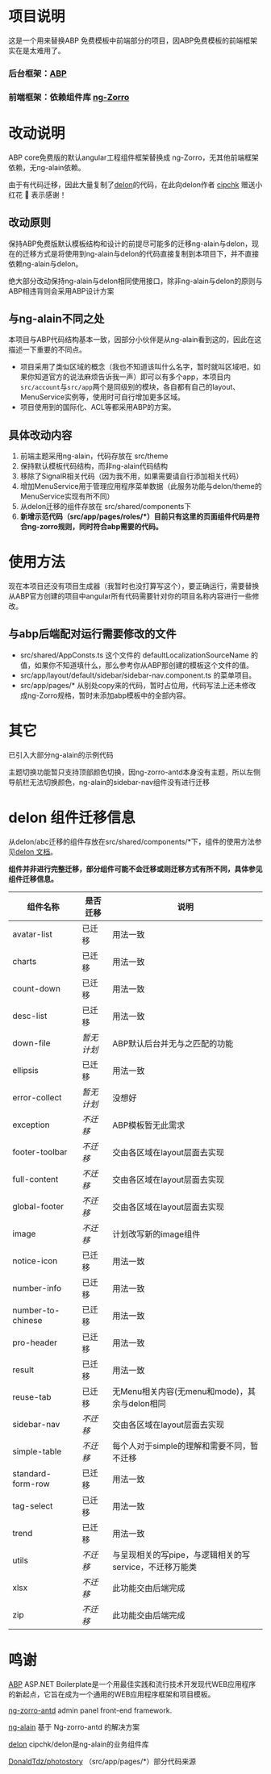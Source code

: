# 项目说明
这是一个用来替换ABP 免费模板中前端部分的项目，因ABP免费模板的前端框架实在是太难用了。
### 后台框架：[ABP](https://aspnetboilerplate.com/)
### 前端框架：依赖组件库 [ng-Zorro](https://github.com/NG-ZORRO/ng-zorro-antd)


# 改动说明
ABP core免费版的默认angular工程组件框架替换成 ng-Zorro，无其他前端框架依赖，无ng-alain依赖。

由于有代码迁移，因此大量复制了[delon](https://github.com/cipchk/delon)的代码，在此向delon作者 [cipchk](https://github.com/cipchk) 赠送小红花 :hibiscus: 表示感谢！

## 改动原则
保持ABP免费版默认模板结构和设计的前提尽可能多的迁移ng-alain与delon，现在的迁移方式是将使用到ng-alain与delon的代码直接复制到本项目下，并不直接依赖ng-alain与delon。

绝大部分改动保持ng-alain与delon相同使用接口，除非ng-alain与delon的原则与ABP相违背则会采用ABP设计方案

## 与ng-alain不同之处
本项目与ABP代码结构基本一致，因部分小伙伴是从ng-alain看到这的，因此在这描述一下重要的不同点。

- 项目采用了类似区域的概念（我也不知道该叫什么名字，暂时就叫区域吧，如果你知道官方的说法麻烦告诉我一声）即可以有多个app，本项目内`src/account`与`src/app`两个是同级别的模块，各自都有自己的layout、MenuService实例等，使用时可自行增加更多区域。
- 项目使用到的国际化、ACL等都采用ABP的方案。

## 具体改动内容
1. 前端主题采用ng-alain，代码存放在 src/theme
2. 保持默认模板代码结构，而非ng-alain代码结构
3. 移除了SignalR相关代码（因为我不用，如果需要请自行添加相关代码）
4. 增加MenuService用于管理应用程序菜单数据（此服务功能与delon/theme的MenuService实现有所不同）
5. 从delon迁移的组件存放在 src/shared/components下
6. **新增示范代码（src/app/pages/roles/*）目前只有这里的页面组件代码是符合ng-zorro规则，同时符合abp需要的代码。**


# 使用方法
现在本项目还没有项目生成器（我暂时也没打算写这个），要正确运行，需要替换从ABP官方创建的项目中angular所有代码需要针对你的项目名称内容进行一些修改。

## 与abp后端配对运行需要修改的文件
- src/shared/AppConsts.ts 这个文件的 defaultLocalizationSourceName 的值，如果你不知道填什么，那么参考你从ABP那创建的模板这个文件的值。
- src/app/layout/default/sidebar/sidebar-nav.component.ts 的菜单项目。
- src/app/pages/* 从别处copy来的代码，暂时占位用，代码写法上还未修改成ng-Zorro规格，暂时未添加abp模板中的全部内容。

# 其它
已引入大部分ng-alain的示例代码

主题切换功能暂只支持顶部颜色切换，因ng-zorro-antd本身没有主题，所以左侧导航栏无法切换颜色，ng-alain的sidebar-nav组件没有进行迁移

# delon 组件迁移信息
从delon/abc迁移的组件存放在src/shared/components/*下，组件的使用方法参见[delon 文档](http://ng-alain.com/components/)。

**组件并非进行完整迁移，部分组件可能不会迁移或则迁移方式有所不同，具体参见组件迁移信息。** 

|   组件名称  | 是否迁移    |   说明  |
| ------------- | ------------- | ------------- |
|	avatar-list	|	已迁移	|	用法一致	|
|	charts	    |	已迁移	|	用法一致	|
|	count-down	|	已迁移	|	用法一致	|
|	desc-list	|	已迁移	|	用法一致	|
|	down-file	|	_暂无计划_	|	ABP默认后台并无与之匹配的功能	|
|	ellipsis	|	已迁移	|	用法一致	|
|	error-collect	|	_暂无计划_	|	没想好	|
|	exception	|	_不迁移_	|	ABP模板暂无此需求	|
|	footer-toolbar	|	_不迁移_	|	交由各区域在layout层面去实现	|
|	full-content	|	_不迁移_	|	交由各区域在layout层面去实现	|
|	global-footer	|	_不迁移_	|	交由各区域在layout层面去实现	|
|	image	    |	_不迁移_	|	计划改写新的image组件	|
|	notice-icon	|	已迁移	|	用法一致	|
|	number-info	|	已迁移	|	用法一致	|
|	number-to-chinese	|	已迁移	|	用法一致	|
|	pro-header	|	已迁移	|	用法一致	|
|	result	    |	已迁移	|	用法一致	|
|	reuse-tab	|	已迁移	|	无Menu相关内容(无menu和mode)，其余与delon相同	|
|	sidebar-nav	|	_不迁移_	|	交由各区域在layout层面去实现	|
|	simple-table	|	_不迁移_	|	每个人对于simple的理解和需要不同，暂不迁移	|
|	standard-form-row	|	已迁移	|	用法一致	|
|	tag-select	|	已迁移	|	用法一致	|
|	trend	    |	已迁移	|	用法一致	|
|	utils	    |	_不迁移_	|	与呈现相关的写pipe，与逻辑相关的写service，不迁移万能类	|
|	xlsx	    |	_不迁移_	|	此功能交由后端完成	|
|	zip	        |	_不迁移_	|	此功能交由后端完成	|


# 鸣谢
[ABP](https://aspnetboilerplate.com/) ASP.NET Boilerplate是一个用最佳实践和流行技术开发现代WEB应用程序的新起点，它旨在成为一个通用的WEB应用程序框架和项目模板。

[ng-zorro-antd](https://github.com/NG-ZORRO/ng-zorro-antd) admin panel front-end framework.

[ng-alain](http://github.com/cipchk/ng-alain) 基于 Ng-zorro-antd 的解决方案

[delon](https://github.com/cipchk/delon) cipchk/delon是ng-alain的业务组件库

[DonaldTdz/photostory](https://github.com/DonaldTdz/photostory) （src/app/pages/*）部分代码来源
